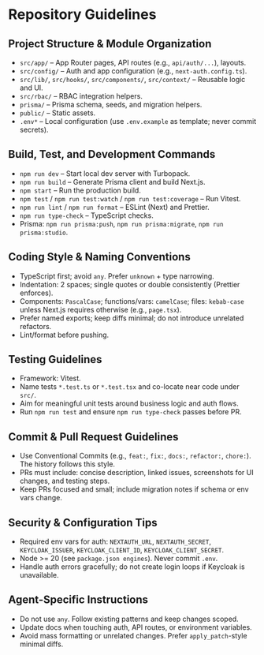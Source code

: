 # Repository Guidelines

## Project Structure & Module Organization
- `src/app/` – App Router pages, API routes (e.g., `api/auth/...`), layouts.
- `src/config/` – Auth and app configuration (e.g., `next-auth.config.ts`).
- `src/lib/`, `src/hooks/`, `src/components/`, `src/context/` – Reusable logic and UI.
- `src/rbac/` – RBAC integration helpers.
- `prisma/` – Prisma schema, seeds, and migration helpers.
- `public/` – Static assets.
- `.env*` – Local configuration (use `.env.example` as template; never commit secrets).

## Build, Test, and Development Commands
- `npm run dev` – Start local dev server with Turbopack.
- `npm run build` – Generate Prisma client and build Next.js.
- `npm start` – Run the production build.
- `npm test` / `npm run test:watch` / `npm run test:coverage` – Run Vitest.
- `npm run lint` / `npm run format` – ESLint (Next) and Prettier.
- `npm run type-check` – TypeScript checks.
- Prisma: `npm run prisma:push`, `npm run prisma:migrate`, `npm run prisma:studio`.

## Coding Style & Naming Conventions
- TypeScript first; avoid `any`. Prefer `unknown` + type narrowing.
- Indentation: 2 spaces; single quotes or double consistently (Prettier enforces).
- Components: `PascalCase`; functions/vars: `camelCase`; files: `kebab-case` unless Next.js requires otherwise (e.g., `page.tsx`).
- Prefer named exports; keep diffs minimal; do not introduce unrelated refactors.
- Lint/format before pushing.

## Testing Guidelines
- Framework: Vitest.
- Name tests `*.test.ts` or `*.test.tsx` and co-locate near code under `src/`.
- Aim for meaningful unit tests around business logic and auth flows.
- Run `npm run test` and ensure `npm run type-check` passes before PR.

## Commit & Pull Request Guidelines
- Use Conventional Commits (e.g., `feat:`, `fix:`, `docs:`, `refactor:`, `chore:`). The history follows this style.
- PRs must include: concise description, linked issues, screenshots for UI changes, and testing steps.
- Keep PRs focused and small; include migration notes if schema or env vars change.

## Security & Configuration Tips
- Required env vars for auth: `NEXTAUTH_URL`, `NEXTAUTH_SECRET`, `KEYCLOAK_ISSUER`, `KEYCLOAK_CLIENT_ID`, `KEYCLOAK_CLIENT_SECRET`.
- Node >= 20 (see `package.json engines`). Never commit `.env`.
- Handle auth errors gracefully; do not create login loops if Keycloak is unavailable.

## Agent-Specific Instructions
- Do not use `any`. Follow existing patterns and keep changes scoped.
- Update docs when touching auth, API routes, or environment variables.
- Avoid mass formatting or unrelated changes. Prefer `apply_patch`-style minimal diffs.
